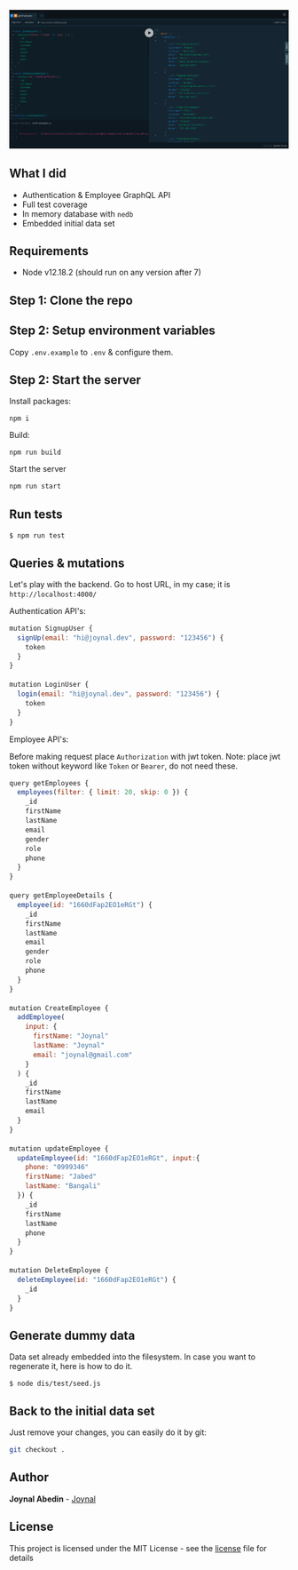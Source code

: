 <p align="center">
  <img src="screenshot.png" alt="CraftDrive Code challenge"/>
</p>

## What I did

- Authentication & Employee GraphQL API
- Full test coverage
- In memory database with `nedb`
- Embedded initial data set

## Requirements

- Node v12.18.2 (should run on any version after 7)

## Step 1: Clone the repo

## Step 2: Setup environment variables

Copy `.env.example` to `.env` & configure them.

## Step 2: Start the server

Install packages:

```
npm i
```

Build:
```
npm run build
```

Start the server

```bash
npm run start
```

## Run tests

```
$ npm run test
```

## Queries & mutations

Let's play with the backend. Go to host URL, in my case; it is `http://localhost:4000/`

Authentication API's:

```javascript
mutation SignupUser {
  signUp(email: "hi@joynal.dev", password: "123456") {
    token
  }
}

mutation LoginUser {
  login(email: "hi@joynal.dev", password: "123456") {
    token
  }
}
```

Employee API's:

Before making request place `Authorization` with jwt token. Note: place jwt token without keyword like `Token` or `Bearer`, do not need these.

```javascript
query getEmployees {
  employees(filter: { limit: 20, skip: 0 }) {
    _id
    firstName
    lastName
    email
    gender
    role
    phone
  }
}

query getEmployeeDetails {
  employee(id: "1660dFap2EO1eRGt") {
    _id
    firstName
    lastName
    email
    gender
    role
    phone
  }
}

mutation CreateEmployee {
  addEmployee(
    input: {
      firstName: "Joynal"
      lastName: "Joynal"
      email: "joynal@gmail.com"
    }
  ) {
    _id
    firstName
    lastName
    email
  }
}

mutation updateEmployee {
  updateEmployee(id: "1660dFap2EO1eRGt", input:{
    phone: "0999346"
    firstName: "Jabed"
    lastName: "Bangali"
  }) {
    _id
    firstName
    lastName
    phone
  }
}

mutation DeleteEmployee {
  deleteEmployee(id: "1660dFap2EO1eRGt") {
    _id
  }
}
```

## Generate dummy data

Data set already embedded into the filesystem. In case you want to regenerate it, here is how to do it.

```
$ node dis/test/seed.js
```

## Back to the initial data set

Just remove your changes, you can easily do it by git:

```bash
git checkout .
```

## Author

**Joynal Abedin** - [Joynal](https://twitter.com/joynaluu)

## License

This project is licensed under the MIT License - see the [license](./license) file for details

